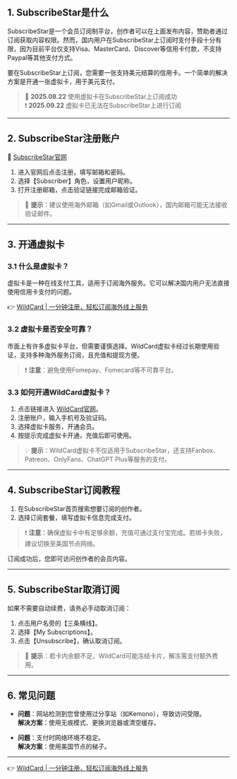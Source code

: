 ## 1. SubscribeStar是什么

SubscribeStar是一个会员订阅制平台，创作者可以在上面发布内容，赞助者通过订阅获取内容权限。然而，国内用户在SubscribeStar上订阅时支付手段十分有限，因为目前平台仅支持Visa、MasterCard、Discover等信用卡付款，不支持Paypal等其他支付方式。

要在SubscribeStar上订阅，您需要一张支持美元结算的信用卡。一个简单的解决方案是开通一张虚拟卡，用于美元支付。

> 🚀 **2025.08.22** 使用虚拟卡在SubscribeStar上订阅成功  
> ❗ **2025.09.22** 虚拟卡已无法在SubscribeStar上进行订阅

---

## 2. SubscribeStar注册账户

🔗 [SubscribeStar官网](https://www.subscribestar.com/)

1. 进入官网后点击注册，填写邮箱和密码。
2. 选择【Subscriber】角色，设置用户昵称。
3. 打开注册邮箱，点击验证链接完成邮箱验证。

> 🔔 **提示**：建议使用海外邮箱（如Gmail或Outlook），国内邮箱可能无法接收验证邮件。

---

## 3. 开通虚拟卡

### 3.1 什么是虚拟卡？

虚拟卡是一种在线支付工具，适用于订阅海外服务。它可以解决国内用户无法直接使用信用卡支付的问题。

👉 [WildCard | 一分钟注册，轻松订阅海外线上服务](https://bit.ly/bewildcard)

### 3.2 虚拟卡是否安全可靠？

市面上有许多虚拟卡平台，但需要谨慎选择。WildCard虚拟卡经过长期使用验证，支持多种海外服务订阅，且充值和提现方便。

> ❗ **注意**：避免使用Fomepay、Fomecard等不可靠平台。

### 3.3 如何开通WildCard虚拟卡？

1. 点击链接进入 [WildCard官网](https://bit.ly/bewildcard)。
2. 注册账户，输入手机号及验证码。
3. 选择虚拟卡服务，开通会员。
4. 按提示完成虚拟卡开通，充值后即可使用。

> 💡 **提示**：WildCard虚拟卡不仅适用于SubscribeStar，还支持Fanbox、Patreon、OnlyFans、ChatGPT Plus等服务的支付。

---

## 4. SubscribeStar订阅教程

1. 在SubscribeStar首页搜索想要订阅的创作者。
2. 选择订阅套餐，填写虚拟卡信息完成支付。

> ❗ **注意**：确保虚拟卡中有足够余额，充值可通过支付宝完成。若绑卡失败，建议切换至美国节点网络。

订阅成功后，您即可访问创作者的会员内容。

---

## 5. SubscribeStar取消订阅

如果不需要自动续费，请务必手动取消订阅：

1. 点击用户名旁的【三条横线】。
2. 选择【My Subscriptions】。
3. 点击【Unsubscribe】，确认取消订阅。

> 🔔 **提示**：若卡内余额不足，WildCard可能冻结卡片，解冻需支付额外费用。

---

## 6. 常见问题

- **问题**：网站检测到您曾使用过分享站（如Kemono），导致访问受限。  
  **解决方案**：使用无痕模式、更换浏览器或清空缓存。

- **问题**：支付时网络环境不稳定。  
  **解决方案**：使用美国节点的梯子。

---

👉 [WildCard | 一分钟注册，轻松订阅海外线上服务](https://bit.ly/bewildcard)